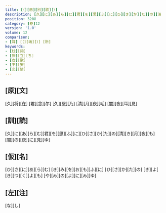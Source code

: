 ```yaml
---
title: [（][悲][別][歌][）]
description: [久][に][あ][ら][む][君][を][思][ふ][に][ひ][さ][か][た][の][清][き][月][夜][も][闇][の][夜][に][見][ゆ]
position: 3208
category: [巻]12
version: '1.0'
volume: 12
comparison:
- [耳] [（][塙][）] [所]
keywords:
- [枕][詞]
- [旅][立][ち]
- [女][歌]
- [不][安]
- [恋][情]
---
```


## [原][文]

[久][将][在] [君][念][尓] [久][堅][乃] [清][月][夜][毛] [闇][夜][耳][見]

## [訓][読]

[久][に][あ][ら][む][君][を][思][ふ][に][ひ][さ][か][た][の][清][き][月][夜][も][闇][の][夜][に][見][ゆ]

## [仮][名]

[ひ][さ][に][あ][ら][む] [き][み][を][お][も][ふ][に] [ひ][さ][か][た][の] [き][よ][き][つ][く][よ][も] [や][み][の][よ][に][み][ゆ]

## [左][注]

[な][し]

